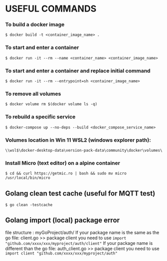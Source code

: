 # USEFUL COMMANDS

### To build a docker image
``` console
$ docker build -t <container_image_name> .
```

### To start and enter a container
``` console
$ docker run -it --rm --name <container_name> <container_image_name>
```

### To start and enter a container and replace initial command
``` console
$ docker run -it --rm --entrypoint=sh <container_image_name>
```

### To remove all volumes
``` console
$ docker volume rm $(docker volume ls -q)
```

### To rebuild a specific service
``` console
$ docker-compose up --no-deps --build <docker_compose_service_name>
```

### Volumes location in Win 11 WSL2 (windows explorer path):  
``` console
\\wsl$\docker-desktop-data\version-pack-data\community\docker\volumes\
```

### Install Micro (text editor) on a alpine container
``` console  
$ cd && curl https://getmic.ro | bash && sudo mv micro /usr/local/bin/micro
```

## Golang clean test cache (useful for MQTT test)
``` console  
$ go clean -testcache
```

## Golang import (local) package error
file structure : myGoProject/auth/
If your package name is the same as the go file:
  client.go       >>   package client
  you need to use `import "github.com/xxxx/xxx/myproject/auth/client"`
If your package name is different than the go file:
  auth_client.go  >>   package client
  you  need to use `import client "github.com/xxxx/xxx/myproject/auth"`
